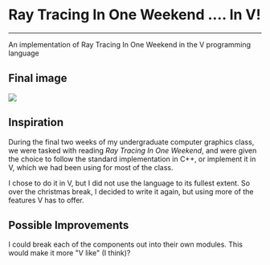 # Ray Tracing In One Weekend .... In V!
------------------------------------------

An implementation of Ray Tracing In One Weekend in the V programming language

## Final image
![](./image.ppm)


## Inspiration
During the final two weeks of my undergraduate computer graphics class, we were tasked with reading _Ray Tracing In One Weekend_, and were given the choice to 
follow the standard implementation in C++, or implement it in V, which we had been using for most of the class.

I chose to do it in V, but I did not use the language to its fullest extent. So over the christmas break, I decided to write it again, but using more of the features V has to offer.

## Possible Improvements

I could break each of the components out into their own modules. This would make it more "V like" (I think)?